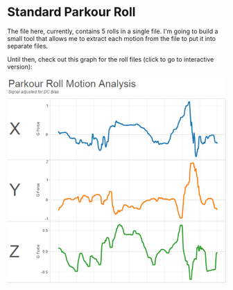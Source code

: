 # Standard Parkour Roll

The file here, currently, contains 5 rolls in a single file.  I'm going to build a small tool that allows me to extract each motion from the file to put it into
separate files.

Until then, check out this graph for the roll files (click to go to interactive version):

[![Tableau Viz of cleaned up roll data](https://raw.githubusercontent.com/RussTheAerialist/movement/master/_graphs/Rolls/roll_01.png)](https://public.tableausoftware.com/views/ParkourRoll/ParkourRoll?:embed=y&:display_count=no)
